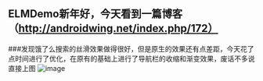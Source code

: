 ## ELMDemo新年好，今天看到一篇博客（http://androidwing.net/index.php/172）
###发现饿了么搜索的丝滑效果做得很好，但是原生的效果还有点差距，今天花了点时间进行了优化，在原有的基础上进行了导航栏的收缩和渐变效果，废话不多说直接上图
![image](https://github.com/sharpayzara/ELMDemo/tree/master/app/src/main/res/raw/elm.gif) 

